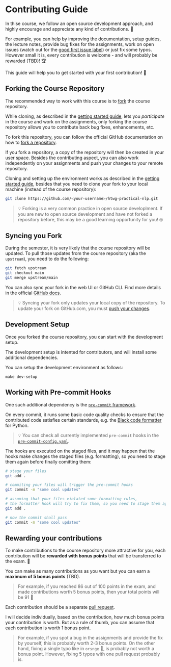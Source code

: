 # Contributing Guide

In thise course, we follow an open source development approach, and highly encourage and appreciate any kind of contributions. 👐

For example, you can help by improving the documentation, setup guides, the lecture notes, provide bug fixes for the assignments, work on open issues (watch out for the [good first issue label](https://github.com/pkeilbach/htwg-practical-nlp/labels/good%20first%20issue)) or just fix some typos.
However small it is, every contribution is welcome - and will probably be rewarded (TBD)! 🏆

This guide will help you to get started with your first contribution! 🚀

## Forking the Course Repository

The recommended way to work with this course is to [fork](https://docs.github.com/en/pull-requests/collaborating-with-pull-requests/working-with-forks/about-forks) the course repository.

While cloning, as described in the [getting started guide](./docs/getting_started.md#clone-the-repository), lets you _participate_ in the course and work on the assignments, only forking the course repository allows you to contribute back bug fixes, enhancements, etc.

To fork this repository, you can follow the official GitHub documentation on how to [fork a repository](https://docs.github.com/en/pull-requests/collaborating-with-pull-requests/working-with-forks/fork-a-repo).

If you fork a repository, a copy of the repository will then be created in your user space.
Besides the contributing aspect, you can also work independently on your assignments and push your changes to your remote repository.

Cloning and setting up the environment works as described in the [getting started guide](./docs/getting_started.md#clone-the-repository), besides that you need to clone your fork to your local machine (instead of the course repository):

```sh
git clone https://github.com/<your-username>/htwg-practical-nlp.git
```

> 💡 Forking is a very common practice in open source developlment.
> If you are new to open source development and have not forked a repository before, this may be a good learning opportunity for you! 🤓

## Syncing you Fork

During the semester, it is very likely that the course repository will be updated.
To pull those updates from the course repository (aka the `upstream`), you need to do the following:

```sh
git fetch upstream
git checkout main
git merge upstream/main
```

You can also sync your fork in the web UI or GitHub CLI.
Find more details in the official [GitHub docs](https://docs.github.com/en/pull-requests/collaborating-with-pull-requests/working-with-forks/syncing-a-fork).

> 💡 Syncing your fork only updates your local copy of the repository. To update your fork on GitHub.com, you must [push your changes](https://docs.github.com/en/get-started/using-git/pushing-commits-to-a-remote-repository).

## Development Setup

Once you forked the course repository, you can start with the development setup.

The development setup is intented for contributors, and will install some additional dependencies.

You can setup the development environment as follows:

```
make dev-setup
```

## Working with Pre-commit Hooks

One such additional dependency is the [`pre-commit` framework](https://pre-commit.com/).

On every commit, it runs some basic code quality checks to ensure that the contributed code satisfies certain standards, e.g. the [Black code formatter](https://black.readthedocs.io/en/stable/) for Python.

> 💡 You can check all currently implemented `pre-commit` hooks in the [`pre-commit-config.yaml`](https://github.com/pkeilbach/htwg-practical-nlp/blob/main/.pre-commit-config.yaml).

The hooks are executed on the staged files, and it may happen that the hooks make changes the staged files (e.g. formatting), so you need to stage them again before finally comitting them:

```sh
# stage your files
git add .

# commiting your files will trigger the pre-commit hooks
git commit -m "some cool updates"

# assuming that your files violated some formatting rules,
# the formatter hook will try to fix them, so you need to stage them again
git add .

# now the commit shall pass
git commit -m "some cool updates"
```

## Rewarding your contributions

To make contributions to the course repository more attractive for you, each contribution will be **rewarded with bonus points** that will be transferred to the exam. 🏅

You can make as many contributions as you want but you can earn a **maximum of 5 bonus points** (TBD).

> For example, if you reached 86 out of 100 points in the exam, and made contributions worth 5 bonus points, then your total points will be 91 🚀

Each contribution should be a separate [pull request](#making-contributions-to-the-course-repository).

I will decide individually, based on the contribution, how much bonus points your contribution is worth.
But as a rule of thumb, you can assume that each contribution is worth 1 bonus point.

> For example, if you spot a bug in the assignments and provide the fix by yourself, this is probably worth 2-3 bonus points.
> On the other hand, fixing a single typo like in `orsnge` 🍊, is probably not worth a bonus point.
> However, fixing 5 typos with one pull request probably is.
